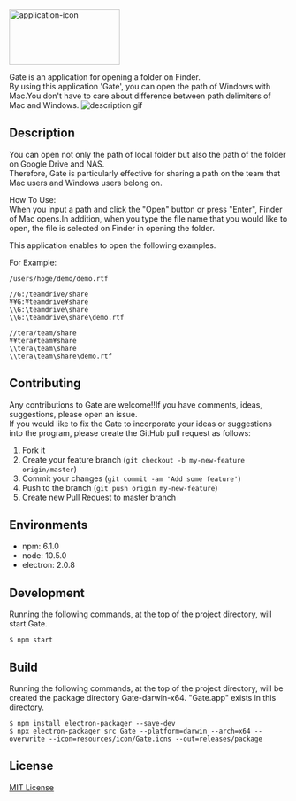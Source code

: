 <img src="https://raw.githubusercontent.com/wiki/zetton-31/Gate/images/readme-top.png" alt="application-icon" width="200" height="100">

Gate is an application for opening a folder on Finder.  
By using this application 'Gate', you can open the path of Windows with Mac.You don't have to care about difference between path delimiters of Mac and Windows.
![description gif](https://raw.githubusercontent.com/wiki/zetton-31/Gate/images/description.gif)

## Description
You can open not only the path of local folder but also the path of the folder on Google Drive and NAS.  
Therefore, Gate is particularly effective for sharing a path on the team that Mac users and Windows users belong on.

How To Use:  
When you input a path and click the "Open" button or press "Enter", Finder of Mac opens.In addition, when you type the file name that you would like to open, the file is selected on Finder in opening the folder.

This application enables to open the following examples.

For Example:
```
/users/hoge/demo/demo.rtf

//G:/teamdrive/share
¥¥G:¥teamdrive¥share
\\G:\teamdrive\share
\\G:\teamdrive\share\demo.rtf

//tera/team/share
¥¥tera¥team¥share
\\tera\team\share
\\tera\team\share\demo.rtf
```

## Contributing
Any contributions to Gate are welcome!!If you have comments, ideas, suggestions, please open an issue.  
If you would like to fix the Gate to incorporate your ideas or suggestions into the program, please create the GitHub pull request as follows:  

1. Fork it
2. Create your feature branch (`git checkout -b my-new-feature origin/master`)
3. Commit your changes (`git commit -am 'Add some feature'`)
4. Push to the branch (`git push origin my-new-feature`)
5. Create new Pull Request to master branch

## Environments
* npm:  6.1.0
* node: 10.5.0
* electron: 2.0.8

## Development
Running the following commands, at the top of the project directory, will start Gate.
```
$ npm start
```

## Build
Running the following commands, at the top of the project directory, will be created the package directory Gate-darwin-x64.
"Gate.app" exists in this directory.
```
$ npm install electron-packager --save-dev
$ npx electron-packager src Gate --platform=darwin --arch=x64 --overwrite --icon=resources/icon/Gate.icns --out=releases/package
```

## License
[MIT License](https://github.com/zetton-31/Gate/blob/master/LICENSE)
